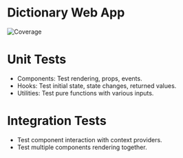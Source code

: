 # Dictionary Web App

![Coverage](coverage-badge.svg)

# Unit Tests
- Components: Test rendering, props, events.
- Hooks: Test initial state, state changes, returned values.
- Utilities: Test pure functions with various inputs.
# Integration Tests
- Test component interaction with context providers.
- Test multiple components rendering together.